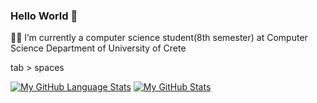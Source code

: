 ### Hello World 👋

🧑‍🎓 I’m currently a computer science student(8th semester) at Computer Science Department of University of Crete

tab > spaces

[![My GitHub Language Stats](https://github-readme-stats.vercel.app/api/top-langs/?username=epap011&langs_count=10&theme=tokyonight)]()
[![My GitHub Stats](https://github-readme-stats.vercel.app/api/?username=epap011&count_private=true&theme=tokyonight&showicons=true)]()
